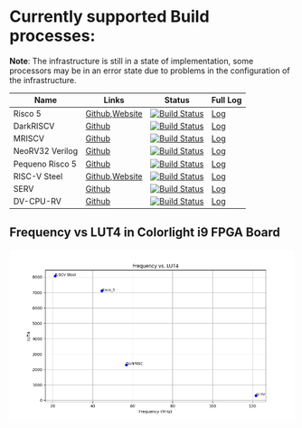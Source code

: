 # Currently supported Build processes:

**Note**: The infrastructure is still in a state of implementation, some processors may be in an error state due to problems in the configuration of the infrastructure.

| Name | Links | Status | Full Log |
| ---- | -------| ------ | ---------|
| Risco 5 | [Github](https://github.com/JN513/Risco-5),[Website](https://jn513.github.io/Risco-5/) | [![Build Status](https://lampiao.ic.unicamp.br/jenkins/buildStatus/icon?job=Risco_5)](https://lampiao.ic.unicamp.br/jenkins/blue/organizations/jenkins/Risco_5/activity) | [Log](https://lampiao.ic.unicamp.br/jenkins/blue/organizations/jenkins/Risco_5/activity) | 
| DarkRISCV | [Github](https://github.com/darklife/darkriscv) | [![Build Status](https://lampiao.ic.unicamp.br/jenkins/buildStatus/icon?job=DarkRISCV)](https://lampiao.ic.unicamp.br/jenkins/blue/organizations/jenkins/DarkRISCV/activity) | [Log](https://lampiao.ic.unicamp.br/jenkins/blue/organizations/jenkins/DarkRISCV/activity) | 
| MRISCV | [Github](https://github.com/onchipuis/mriscv) | [![Build Status](https://lampiao.ic.unicamp.br/jenkins/buildStatus/icon?job=Mriscv)](https://lampiao.ic.unicamp.br/jenkins/blue/organizations/jenkins/Mriscv/activity) | [Log](https://lampiao.ic.unicamp.br/jenkins/blue/organizations/jenkins/Mriscv/activity) | 
| NeoRV32 Verilog | [Github](https://github.com/stnolting/neorv32-verilog) | [![Build Status](https://lampiao.ic.unicamp.br/jenkins/buildStatus/icon?job=neorv32-verilog)](https://lampiao.ic.unicamp.br/jenkins/blue/organizations/jenkins/neorv32-verilog/activity) | [Log](https://lampiao.ic.unicamp.br/jenkins/blue/organizations/jenkins/neorv32-verilog/activity) | 
| Pequeno Risco 5 | [Github](https://github.com/JN513/Pequeno-Risco-5) | [![Build Status](https://lampiao.ic.unicamp.br/jenkins/buildStatus/icon?job=Pequeno_Risco_5)](https://lampiao.ic.unicamp.br/jenkins/blue/organizations/jenkins/Pequeno_Risco_5/activity) | [Log](https://lampiao.ic.unicamp.br/jenkins/blue/organizations/jenkins/Pequeno_Risco_5/activity) | 
| RISC-V Steel | [Github](https://github.com/riscv-steel/riscv-steel),[Website](https://riscv-steel.github.io/riscv-steel/) | [![Build Status](https://lampiao.ic.unicamp.br/jenkins/buildStatus/icon?job=RiscV-Steel)](https://lampiao.ic.unicamp.br/jenkins/blue/organizations/jenkins/RiscV-Steel/activity) | [Log](https://lampiao.ic.unicamp.br/jenkins/blue/organizations/jenkins/RiscV-Steel/activity) | 
| SERV | [Github](https://github.com/olofk/serv) | [![Build Status](https://lampiao.ic.unicamp.br/jenkins/buildStatus/icon?job=SERV)](https://lampiao.ic.unicamp.br/jenkins/blue/organizations/jenkins/SERV/activity) | [Log](https://lampiao.ic.unicamp.br/jenkins/blue/organizations/jenkins/SERV/activity) | 
| DV-CPU-RV | [Github](https://github.com/devindang/dv-cpu-rv.git) | [![Build Status](https://lampiao.ic.unicamp.br/jenkins/buildStatus/icon?job=DV-CPU-RV)](https://lampiao.ic.unicamp.br/jenkins/blue/organizations/jenkins/DV-CPU-RV/activity) | [Log](https://lampiao.ic.unicamp.br/jenkins/blue/organizations/jenkins/DV-CPU-RV/activity) | 

## Frequency vs LUT4 in Colorlight i9 FPGA Board

![Scatter Plot: Frequency vs. LUT4](assets/freqxlut.png)
